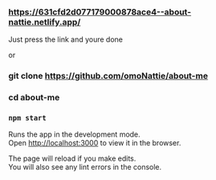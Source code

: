 ### https://631cfd2d077179000878ace4--about-nattie.netlify.app/

Just press the link and youre done

or

### git clone https://github.com/omoNattie/about-me
### cd about-me
### `npm start`

Runs the app in the development mode.\
Open [http://localhost:3000](http://localhost:3000) to view it in the browser.

The page will reload if you make edits.\
You will also see any lint errors in the console.

